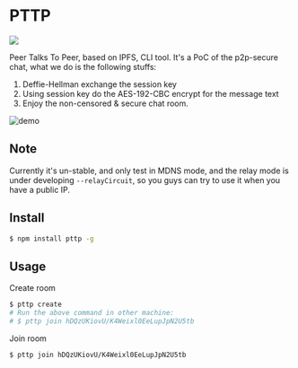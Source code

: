 # PTTP

<img src="https://user-images.githubusercontent.com/26633162/121899392-f7034400-cd56-11eb-9116-69a4feed9902.png"></img>


Peer Talks To Peer, based on IPFS, CLI tool.
It's a PoC of the p2p-secure chat, what we do is the following stuffs:
1. Deffie-Hellman exchange the session key
2. Using session key do the AES-192-CBC encrypt for the message text
3. Enjoy the non-censored & secure chat room.

![demo](https://user-images.githubusercontent.com/26633162/121899103-ad1a5e00-cd56-11eb-87a0-8a0df6b2cbe6.gif)


## Note
Currently it's un-stable, and only test in MDNS mode, and the relay mode is under developing `--relayCircuit`, so you guys can try to use it when you have a public IP.

## Install

```sh
$ npm install pttp -g
```

## Usage

Create room
```sh
$ pttp create 
# Run the above command in other machine:
# $ pttp join hDQzUKiovU/K4Weixl0EeLupJpN2U5tb
```

Join room
```sh
$ pttp join hDQzUKiovU/K4Weixl0EeLupJpN2U5tb
```
